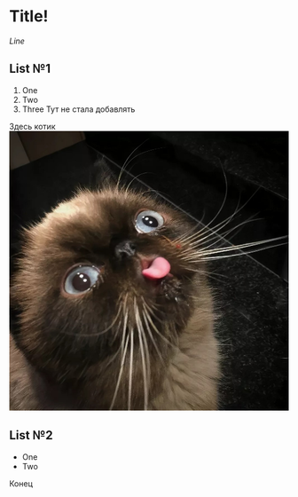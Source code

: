 # Title!

*Line*

## List №1 ##
1. One
2. Two
3. Three
Тут не стала добавлять

Здесь котик
![cat](cat.jpg)

## List №2 ##
* One
* Two 

Конец
